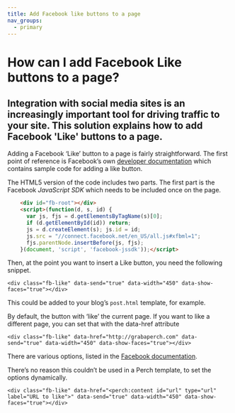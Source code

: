 ```yaml
---
title: Add Facebook like buttons to a page
nav_groups:
  - primary
---
```


# How can I add Facebook Like buttons to a page?

## Integration with social media sites is an increasingly important tool for driving traffic to your site. This solution explains how to add Facebook 'Like' buttons to a page.

Adding a Facebook ‘Like’ button to a page is fairly straightforward. The first point of reference is Facebook’s own [developer documentation](https://developers.facebook.com/docs/reference/plugins/like/) which contains sample code for adding a like button.

The HTML5 version of the code includes two parts. The first part is the Facebook *JavaScript SDK* which needs to be included once on the page.

```html
	<div id="fb-root"></div>
	<script>(function(d, s, id) {
	  var js, fjs = d.getElementsByTagName(s)[0];
	  if (d.getElementById(id)) return;
	  js = d.createElement(s); js.id = id;
	  js.src = "//connect.facebook.net/en_US/all.js#xfbml=1";
	  fjs.parentNode.insertBefore(js, fjs);
	}(document, 'script', 'facebook-jssdk'));</script>
```

Then, at the point you want to insert a Like button, you need the following snippet.

	<div class="fb-like" data-send="true" data-width="450" data-show-faces="true"></div>

This could be added to your blog’s `post.html` template, for example.

By default, the button with ‘like’ the current page. If you want to like a different page, you can set that with the data-href attribute

	<div class="fb-like" data-href="http://grabaperch.com" data-send="true" data-width="450" data-show-faces="true"></div>

There are various options, listed in the [Facebook documentation](https://developers.facebook.com/docs/reference/plugins/like/).

There’s no reason this couldn’t be used in a Perch template, to set the options dynamically.

	<div class="fb-like" data-href="<perch:content id="url" type="url" label="URL to like">" data-send="true" data-width="450" data-show-faces="true"></div>
